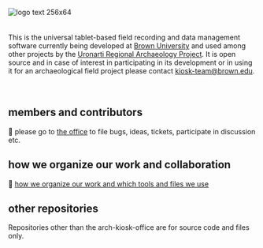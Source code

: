 ![logo text 256x64](https://github.com/arch-kiosk/.github/assets/38838314/37076b9a-4af3-4e93-bc9f-33dad0824a6f)
</br>
</br>     
This is the universal tablet-based field recording and data management software currently being developed at [Brown University](https://www.brown.edu/academics/archaeology/content/uronarti-regional-archaeology-project-sudan) and used among other projects by the [Uronarti Regional Archaeology Project](https://blogs.brown.edu/archaeology/fieldwork/uronarti/). It is open source and in case of interest in participating in its development or in using it for an archaeological field project please contact [kiosk-team@brown.edu](https://vivo.brown.edu/display/lbestock#All).؜؜؜؜
؜؜
</br>
</br>
## members and contributors
💼 please go to [the office](https://github.com/arch-kiosk/arch-kiosk-office) to file bugs, ideas, tickets, participate in discussion etc.

## how we organize our work and collaboration
📐 [how we organize our work and which tools and files we use](how_we_work.md)

## other repositories
Repositories other than the arch-kiosk-office are for source code and files only. 
